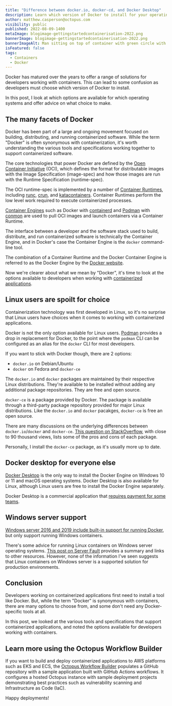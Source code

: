 ```yaml
---
title: "Difference between docker.io, docker-cd, and Docker Desktop"
description: Learn which version of Docker to install for your operating system.
author: matthew.casperson@octopus.com
visibility: public
published: 2022-08-09-1400
metaImage: blogimage-gettingstartedcontainerisation-2022.png
bannerImage: blogimage-gettingstartedcontainerisation-2022.png
bannerImageAlt: Man sitting on top of container with green circle with a power up icon
isFeatured: false
tags: 
  - Containers
  - Docker
---
```


Docker has matured over the years to offer a range of solutions for developers working with containers. This can lead to some confusion as developers must choose which version of Docker to install. 

In this post, I look at which options are available for which operating systems and offer advice on what choice to make.

## The many facets of Docker

Docker has been part of a large and ongoing movement focused on building, distributing, and running containerized software. While the term "Docker" is often synonymous with containerization, it's worth understanding the various tools and specifications working together to support containerized software.

The core technologies that power Docker are defined by the [Open Container Initiative](https://opencontainers.org/) (OCI), which defines the format for distributable images with the Image Specification (image-spec) and how those images are run with the Runtime Specification (runtime-spec).

The OCI runtime-spec is implemented by a number of [Container Runtimes](https://developers.redhat.com/blog/2018/02/22/container-terminology-practical-introduction#container_engine), including [runc](https://github.com/opencontainers/runc), [crun](https://github.com/containers/crun), and [katacontainers](https://github.com/kata-containers/kata-containers). Container Runtimes perform the low level work required to execute containerized processes.

[Container Engines](https://developers.redhat.com/blog/2018/02/22/container-terminology-practical-introduction#container_engine) such as Docker with [containerd](https://containerd.io/) and [Podman](https://docs.podman.io/en/latest) with [conmon](https://github.com/containers/conmon) are used to pull OCI images and launch containers via a Container Runtime.

The interface between a developer and the software stack used to build, distribute, and run containerized software is technically the Container Engine, and in Docker's case the Container Engine is the `docker` command-line tool.

The combination of a Container Runtime and the Docker Container Engine is referred to as the Docker Engine by the [Docker website](https://docs.docker.com/engine/).

Now we're clearer about what we mean by "Docker", it's time to look at the options available to developers when working with [containerized applications](https://octopus.com/blog/get-started-containers).

## Linux users are spoilt for choice

Containerization technology was first developed in Linux, so it's no surprise that Linux users have choices when it comes to working with containerized applications. 

Docker is not the only option available for Linux users. [Podman](https://docs.podman.io/en/latest/#) provides a drop in replacement for Docker, to the point where the `podman` CLI can be configured as an alias for the `docker` CLI for most developers.

If you want to stick with Docker though, there are 2 options: 

- `docker.io` on Debian/Ubuntu 
- `docker` on Fedora and `docker-ce`

The `docker.io` and `docker` packages are maintained by their respective Linux distributions. They're available to be installed without adding any additional package repositories. They are free and open source.

`docker-ce` is a package provided by Docker. The package is available through a third-party package repository provided for major Linux distributions. Like the `docker.io` and `docker` pacakges, `docker-ce` is free an open source.

There are many discussions on the underlying differences between `docker.io`/`docker` and `docker-ce`. [This question on StackOverflow](https://stackoverflow.com/questions/45023363/what-is-docker-io-in-relation-to-docker-ce-and-docker-ee-now-called-mirantis-k), with close to 90 thousand views, lists some of the pros and cons of each package.

Personally, I install the `docker-ce` package, as it's usually more up to date.

## Docker desktop for everyone else

[Docker Desktop](https://docs.docker.com/desktop/) is the only way to install the Docker Engine on Windows 10 or 11 and macOS operating systems. Docker Desktop is also available for Linux, although Linux users are free to install the Docker Engine separately.

Docker Desktop is a commercial application that [requires payment for some teams](https://docs.docker.com/subscription/#docker-desktop-license-agreement).

## Windows server support

[Windows server 2016 and 2019 include built-in support for running Docker](https://docs.microsoft.com/en-us/virtualization/windowscontainers/about/#the-microsoft-container-ecosystem), but only support running Windows containers.

There's some advice for running Linux containers on Windows server operating systems. [This post on Server Fault](https://serverfault.com/questions/970802/how-to-run-linux-docker-container-on-windows-server-2019/980454#980454) provides a summary and links to other resources. However, none of the information I've seen suggests that Linux containers on Windows server is a supported solution for production environments.

## Conclusion

Developers working on containerized applications first need to install a tool like Docker. But, while the term "Docker" is synonymous with containers, there are many options to choose from, and some don't need any Docker-specific tools at all. 

In this post, we looked at the various tools and specifications that support containerized applications, and noted the options available for developers working with containers.

## Learn more using the Octopus Workflow Builder

If you want to build and deploy containerized applications to AWS platforms such as EKS and ECS, the [Octopus Workflow Builder](https://octopusworkflowbuilder.octopus.com/#/) populates a GitHub repository with a sample application built with GitHub Actions workflows. It configures a hosted Octopus instance with sample deployment projects demonstrating best practices such as vulnerability scanning and Infrastructure as Code (IaC). 

Happy deployments! 
